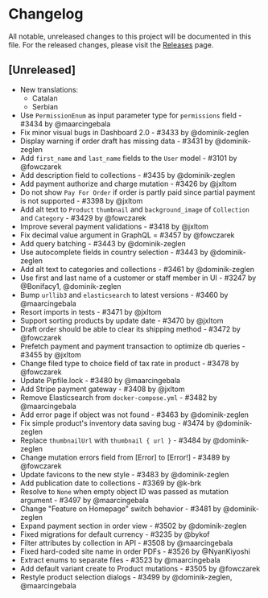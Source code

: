 # Changelog
All notable, unreleased changes to this project will be documented in this file. For the released changes, please visit the [Releases](https://github.com/mirumee/saleor/releases) page.

## [Unreleased]
- New translations:
  - Catalan
  - Serbian
- Use `PermissionEnum` as input parameter type for `permissions` field - #3434 by @maarcingebala
- Fix minor visual bugs in Dashboard 2.0 - #3433 by @dominik-zeglen
- Display warning if order draft has missing data - #3431 by @dominik-zeglen
- Add `first_name` and `last_name` fields to the `User` model - #3101 by @fowczarek
- Add description field to collections - #3435 by @dominik-zeglen
- Add payment authorize and charge mutation - #3426 by @jxltom
- Do not show `Pay For Order` if order is partly paid since partial payment is not supported - #3398 by @jxltom
- Add alt text to `Product` `thumbnail` and `background_image` of `Collection` and `Category` - #3429 by @fowczarek
- Improve several payment validations - #3418 by @jxltom
- Fix decimal value argument in GraphQL = #3457 by @fowczarek
- Add query batching - #3443 by @dominik-zeglen
- Use autocomplete fields in country selection - #3443 by @dominik-zeglen
- Add alt text to categories and collections - #3461 by @dominik-zeglen
- Use first and last name of a customer or staff member in UI - #3247 by @Bonifacy1, @dominik-zeglen
- Bump `urllib3` and `elasticsearch` to latest versions - #3460 by @maarcingebala
- Resort imports in tests - #3471 by @jxltom
- Support sorting products by update date - #3470 by @jxltom
- Draft order should be able to clear its shipping method - #3472 by @fowczarek
- Prefetch payment and payment transaction to optimize db queries - #3455 by @jxltom
- Change filed type to choice field of tax rate in product - #3478 by @fowczarek
- Update Pipfile.lock - #3480 by @maarcingebala
- Add Stripe payment gateway - #3408 by @jxltom
- Remove Elasticsearch from `docker-compose.yml` - #3482 by @maarcingebala
- Add error page if object was not found - #3463 by @dominik-zeglen
- Fix simple product's inventory data saving bug - #3474 by @dominik-zeglen
- Replace `thumbnailUrl` with `thumbnail { url }` - #3484 by @dominik-zeglen
- Change mutation errors field from [Error] to [Error!] - #3489 by @fowczarek
- Update favicons to the new style - #3483 by @dominik-zeglen
- Add publication date to collections - #3369 by @k-brk
- Resolve to `None` when empty object ID was passed as mutation argument - #3497 by @maarcingebala
- Change "Feature on Homepage" switch behavior - #3481 by @dominik-zeglen
- Expand payment section in order view - #3502 by @dominik-zeglen
- Fixed migrations for default currency - #3235 by @bykof
- Filter attributes by collection in API - #3508 by @maarcingebala
- Fixed hard-coded site name in order PDFs - #3526 by @NyanKiyoshi
- Extract enums to separate files - #3523 by @maarcingebala
- Add default variant create to Product mutations - #3505 by @fowczarek
- Restyle product selection dialogs - #3499 by @dominik-zeglen, @maarcingebala